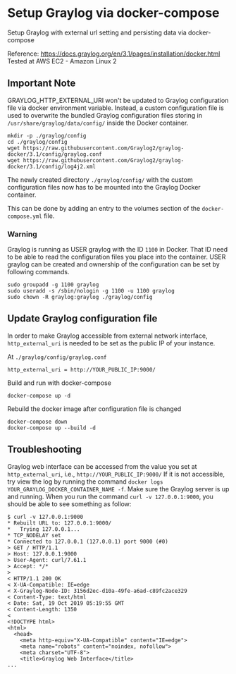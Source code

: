 # Setup Graylog via docker-compose
Setup Graylog with external url setting and persisting data via docker-compose

Reference: https://docs.graylog.org/en/3.1/pages/installation/docker.html
Tested at AWS EC2 - Amazon Linux 2


## Important Note
GRAYLOG_HTTP_EXTERNAL_URI won't be updated to Graylog configuration file via docker environment variable. Instead, a custom configuration file is used to overwrite the bundled Graylog configuration files storing in `/usr/share/graylog/data/config/` inside the Docker container.

```
mkdir -p ./graylog/config
cd ./graylog/config
wget https://raw.githubusercontent.com/Graylog2/graylog-docker/3.1/config/graylog.conf
wget https://raw.githubusercontent.com/Graylog2/graylog-docker/3.1/config/log4j2.xml
```

The newly created directory `./graylog/config/` with the custom configuration files now has to be mounted into the Graylog Docker container.

This can be done by adding an entry to the volumes section of the `docker-compose.yml` file.

### Warning
Graylog is running as USER graylog with the ID `1100` in Docker. That ID need to be able to read the configuration files you place into the container. USER graylog can be created and ownership of the configuration can be set by following commands.

```
sudo groupadd -g 1100 graylog
sudo useradd -s /sbin/nologin -g 1100 -u 1100 graylog
sudo chown -R graylog:graylog ./graylog/config
```

## Update Graylog configuration file
In order to make Graylog accessible from external network interface, `http_external_uri` is needed to be set as the public IP of your instance.

At `./graylog/config/graylog.conf`
```
http_external_uri = http://YOUR_PUBLIC_IP:9000/
```

Build and run with docker-compose
```
docker-compose up -d
```

Rebuild the docker image after configuration file is changed
```
docker-compose down
docker-compose up --build -d
```

## Troubleshooting
Graylog web interface can be accessed from the value you set at `http_external_uri`, i.e., `http://YOUR_PUBLIC_IP:9000/` If it is not accessible, try view the log by running the command `docker logs YOUR_GRAYLOG_DOCKER_CONTAINER_NAME -f`. Make sure the Graylog server is up and running. When you run the command `curl -v 127.0.0.1:9000`, you should be able to see something as follow:

```
$ curl -v 127.0.0.1:9000
* Rebuilt URL to: 127.0.0.1:9000/
*   Trying 127.0.0.1...
* TCP_NODELAY set
* Connected to 127.0.0.1 (127.0.0.1) port 9000 (#0)
> GET / HTTP/1.1
> Host: 127.0.0.1:9000
> User-Agent: curl/7.61.1
> Accept: */*
>
< HTTP/1.1 200 OK
< X-UA-Compatible: IE=edge
< X-Graylog-Node-ID: 3156d2ec-d10a-49fe-a6ad-c89fc2ace329
< Content-Type: text/html
< Date: Sat, 19 Oct 2019 05:19:55 GMT
< Content-Length: 1350
<
<!DOCTYPE html>
<html>
  <head>
    <meta http-equiv="X-UA-Compatible" content="IE=edge">
    <meta name="robots" content="noindex, nofollow">
    <meta charset="UTF-8">
    <title>Graylog Web Interface</title>
...
```
